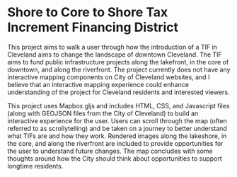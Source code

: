 # Shore to Core to Shore Tax Increment Financing District

This project aims to walk a user through how the introduction of a TIF in Cleveland aims to change the landscape of downtown Cleveland. The TIF aims to fund public infrastructure projects along the lakefront, in the core of downtown, and along the riverfront. The project currently does not have any interactive mapping components on City of Cleveland websites, and I believe that an interactive mapping experience could enhance understanding of the project for Cleveland residents and interested viewers. 

This project uses Mapbox.gljs and includes HTML, CSS, and Javascript files (along with GEOJSON files from the City of Cleveland) to build an interactive experience for the user. Users can scroll through the map (often referred to as scrollytelling) and be taken on a journey to better understand what TIFs are and how they work. Rendered images along the lakeshore, in the core, and along the riverfront are included to provide opportunities for the user to understand future changes. The map concludes with some thoughts around how the City should think about opportunities to support longtime residents.
 
